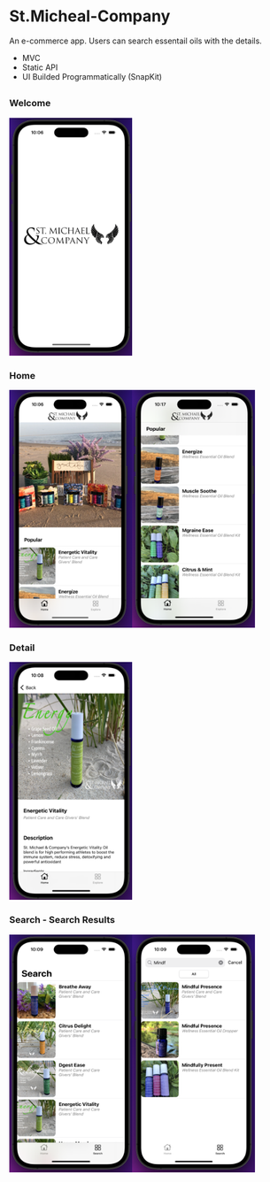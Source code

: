 # St.Micheal-Company

An e-commerce app. Users can search essentail oils with the details.

- MVC
- Static API
- UI Builded Programmatically (SnapKit)

##

### Welcome

<img src="https://github.com/MutluClkn/St.Micheal-Company/blob/main/Documentation/ScreenShots/welcome.png " width="222" height="430">

### Home

<img src="https://github.com/MutluClkn/St.Micheal-Company/blob/main/Documentation/ScreenShots/home.png " width="222" height="430"><img src="https://github.com/MutluClkn/St.Micheal-Company/blob/main/Documentation/ScreenShots/home2.png " width="222" height="430">

### Detail

<img src="https://github.com/MutluClkn/St.Micheal-Company/blob/main/Documentation/ScreenShots/detail.png " width="222" height="430">

### Search - Search Results

<img src="https://github.com/MutluClkn/St.Micheal-Company/blob/main/Documentation/ScreenShots/search.png " width="222" height="430"><img src="https://github.com/MutluClkn/St.Micheal-Company/blob/main/Documentation/ScreenShots/searchres.png " width="222" height="430">
